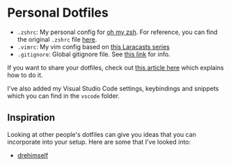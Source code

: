 # Personal Dotfiles


- `.zshrc`: My personal config for [oh my zsh](https://github.com/ohmyzsh/ohmyzsh). For reference, you can find the original `.zshrc` file [here](https://github.com/ohmyzsh/ohmyzsh/blob/master/templates/zshrc.zsh-template).
- `.vimrc`: My vim config based on [this Laracasts series](https://laracasts.com/series/vim-mastery)
- `.gitignore`: Global gitignore file. See [this link](https://sebastiandedeyne.com/setting-up-a-global-gitignore-file/) for info.


If you want to share your dotfiles, check out [this article here](https://opensource.com/article/19/3/move-your-dotfiles-version-control) which explains how to do it.

I've also added my Visual Studio Code settings, keybindings and snippets which you can find in the `vscode` folder.

## Inspiration

Looking at other people's dotfiles can give you ideas that you can incorporate into your setup. Here are some that I've looked into:

- [drehimself](https://github.com/drehimself/dotfiles)
